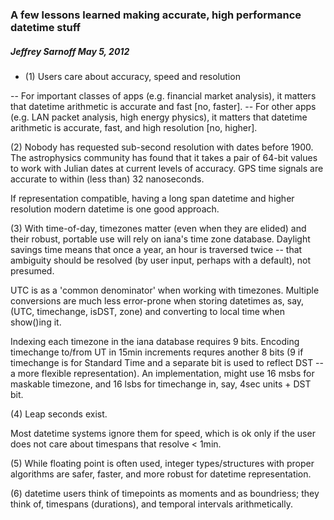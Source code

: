 ### A few lessons learned making accurate, high performance datetime stuff
#####    Jeffrey Sarnoff  May 5, 2012

- (1) Users care about accuracy, speed and resolution

-- For important classes of apps (e.g. financial market analysis), it matters that datetime arithmetic is accurate and fast [no, faster].
-- For other apps (e.g. LAN packet analysis, high energy physics), it matters that datetime arithmetic is accurate, fast, and high resolution [no, higher].

(2) Nobody has requested sub-second resolution with dates before 1900. The astrophysics community has found that it takes a pair of 64-bit values to work with Julian dates at current levels of accuracy. GPS time signals are accurate to within (less than) 32 nanoseconds.

If representation compatible, having a long span datetime and higher resolution modern datetime is one good approach.

(3) With time-of-day, timezones matter (even when they are elided) and their robust, portable use will rely on iana's time zone database. Daylight savings time means that once a year, an hour is traversed twice -- that ambiguity should be resolved (by user input, perhaps with a default), not presumed.

UTC is as a 'common denominator' when working with timezones. Multiple conversions are much less error-prone when storing datetimes as, say, (UTC, timechange, isDST, zone) and converting to local time when show()ing it.

Indexing each timezone in the iana database requires 9 bits. Encoding timechange to/from UT in 15min increments requres another 8 bits (9 if timechange is for Standard Time and a separate bit is used to reflect DST -- a more flexible representation). An implementation, might use 16 msbs for maskable timezone, and 16 lsbs for timechange in, say, 4sec units + DST bit.

(4) Leap seconds exist.

Most datetime systems ignore them for speed, which is ok only if the user does not care about timespans that resolve < 1min.

(5) While floating point is often used, integer types/structures with proper algorithms are safer, faster, and more robust for datetime representation.

(6) datetime users think of timepoints as moments and as boundriess; they think of, timespans (durations), and temporal intervals arithmetically.
